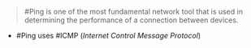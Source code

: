 > #Ping is one of the most fundamental network tool that is used in determining the performance of a connection between devices.

* #Ping uses #ICMP (_Internet Control Message Protocol_) 